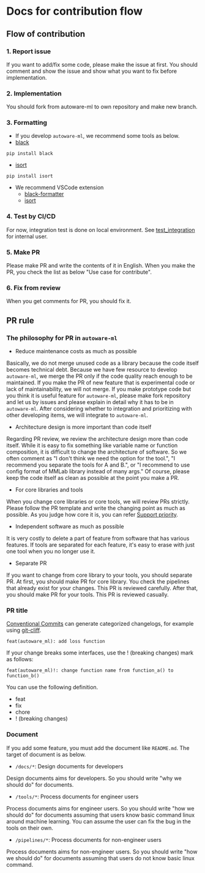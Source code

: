 # Docs for contribution flow
## Flow of contribution
### 1. Report issue

If you want to add/fix some code, please make the issue at first.
You should comment and show the issue and show what you want to fix  before implementation.

### 2. Implementation

You should fork from autoware-ml to own repository and make new branch.

### 3. Formatting

- If you develop `autoware-ml`, we recommend some tools as below.
- [black](https://github.com/psf/black)

```
pip install black
```

- [isort](https://github.com/PyCQA/isort)

```
pip install isort
```

- We recommend VSCode extension
  - [black-formatter](https://marketplace.visualstudio.com/items?itemName=ms-python.black-formatter)
  - [isort](https://marketplace.visualstudio.com/items?itemName=ms-python.isort)

### 4. Test by CI/CD

For now, integration test is done on local environment.
See [test_integration](/tools/test_integration) for internal user.

### 5. Make PR

Please make PR and write the contents of it in English.
When you make the PR, you check the list as below "Use case for contribute".

### 6. Fix from review

When you get comments for PR, you should fix it.

## PR rule
### The philosophy for PR in `autoware-ml`

- Reduce maintenance costs as much as possible

Basically, we do not merge unused code as a library because the code itself becomes technical debt.
Because we have few resource to develop `autoware-ml`, we merge the PR only if the code quality reach enough to be maintained.
If you make the PR of new feature that is experimental code or lack of maintainability, we will not merge.
If you make prototype code but you think it is useful feature for `autoware-ml`, please make fork repository and let us by issues and please explain in detail why it has to be in `autoware-ml`.
After considering whether to integration and prioritizing with other developing items, we will integrate to `autoware-ml`.

- Architecture design is more important than code itself

Regarding PR review, we review the architecture design more than code itself.
While it is easy to fix something like variable name or function composition, it is difficult to change the architecture of software.
So we often comment as "I don't think we need the option for the tool.", "I recommend you separate the tools for A and B.", or "I recommend to use config format of MMLab library instead of many args."
Of course, please keep the code itself as clean as possible at the point you make a PR.

- For core libraries and tools

When you change core libraries or core tools, we will review PRs strictly.
Please follow the PR template and write the changing point as much as possible.
As you judge how core it is, you can refer [Support priority](https://github.com/tier4/autoware-ml/blob/main/docs/design/autoware_ml_design.md#support-priority).

- Independent software as much as possible

It is very costly to delete a part of feature from software that has various features.
If tools are separated for each feature, it's easy to erase with just one tool when you no longer use it.

- Separate PR

If you want to change from core library to your tools, you should separate PR.
At first, you should make PR for core library.
You check the pipelines that already exist for your changes.
This PR is reviewed carefully.
After that, you should make PR for your tools.
This PR is reviewed casually.

### PR title

[Conventional Commits](https://www.conventionalcommits.org/en/v1.0.0/) can generate categorized changelogs, for example using [git-cliff](https://github.com/orhun/git-cliff).

```
feat(autoware_ml): add loss function
```

If your change breaks some interfaces, use the ! (breaking changes) mark as follows:

```
feat(autoware_ml)!: change function name from function_a() to function_b()
```

You can use the following definition.

- feat
- fix
- chore
- ! (breaking changes)

### Document

If you add some feature, you must add the document like `README.md`.
The target of document is as below.

- `/docs/*`: Design documents for developers

Design documents aims for developers.
So you should write "why we should do" for documents.

- `/tools/*`: Process documents for engineer users

Process documents aims for engineer users.
So you should write "how we should do" for documents assuming that users know basic command linux around machine learning.
You can assume the user can fix the bug in the tools on their own.

- `/pipelines/*`: Process documents for non-engineer users

Process documents aims for non-engineer users.
So you should write "how we should do" for documents assuming that users do not know basic linux command.
